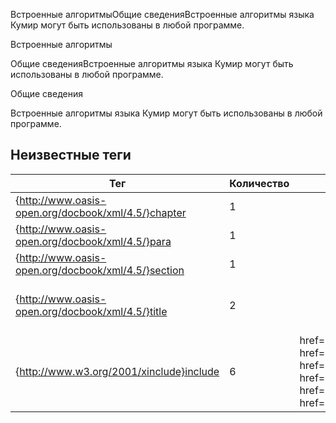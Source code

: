 Встроенные алгоритмыОбщие сведенияВстроенные алгоритмы языка Кумир могут быть использованы в любой программе.

Встроенные алгоритмы

Общие сведенияВстроенные алгоритмы языка Кумир могут быть использованы в любой программе.

Общие сведения

Встроенные алгоритмы языка Кумир могут быть использованы в любой программе.


## Неизвестные теги

| Тег | Количество | Атрибуты | Родительские теги |
|-----|------------|----------|-------------------|
| {http://www.oasis-open.org/docbook/xml/4.5/}chapter | 1 |  | None |
| {http://www.oasis-open.org/docbook/xml/4.5/}para | 1 |  | {http://www.oasis-open.org/docbook/xml/4.5/}section |
| {http://www.oasis-open.org/docbook/xml/4.5/}section | 1 |  | {http://www.oasis-open.org/docbook/xml/4.5/}chapter |
| {http://www.oasis-open.org/docbook/xml/4.5/}title | 2 |  | {http://www.oasis-open.org/docbook/xml/4.5/}chapter, {http://www.oasis-open.org/docbook/xml/4.5/}section |
| {http://www.w3.org/2001/xinclude}include | 6 | href='files.xml', href='lexical_cast.xml', href='math.xml', href='simple_string.xml', href='stringutils.xml', href='sys_func.xml' | {http://www.oasis-open.org/docbook/xml/4.5/}chapter |